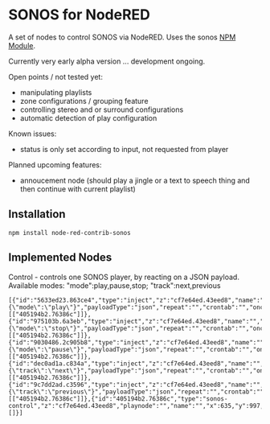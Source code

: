 # SONOS for NodeRED

A set of nodes to control SONOS via NodeRED. Uses the sonos [NPM Module](https://github.com/bencevans/node-sonos).

Currently very early alpha version ... development ongoing.

Open points / not tested yet:
* manipulating playlists
* zone configurations / grouping feature
* controlling stereo and or surround configurations
* automatic detection of play configuration

Known issues:
* status is only set according to input, not requested from player

Planned upcoming features:
* annoucement node (should play a jingle or a text to speech thing and then continue with current playlist)

## Installation

`npm install node-red-contrib-sonos`

## Implemented Nodes

Control - controls one SONOS player, by reacting on a JSON payload. Available modes: "mode":play,pause,stop; "track":next,previous

```
[{"id":"5633ed23.863ce4","type":"inject","z":"cf7e64ed.43eed8","name":"","topic":"","payload":"{\"mode\":\"play\"}","payloadType":"json","repeat":"","crontab":"","once":false,"x":384,"y":902,"wires":[["405194b2.76386c"]]},{"id":"975103b.6a3eb","type":"inject","z":"cf7e64ed.43eed8","name":"","topic":"","payload":"{\"mode\":\"stop\"}","payloadType":"json","repeat":"","crontab":"","once":false,"x":377,"y":957,"wires":[["405194b2.76386c"]]},{"id":"9030486.2c905b8","type":"inject","z":"cf7e64ed.43eed8","name":"","topic":"","payload":"{\"mode\":\"pause\"}","payloadType":"json","repeat":"","crontab":"","once":false,"x":375,"y":1025,"wires":[["405194b2.76386c"]]},{"id":"dec0ad1a.c834a","type":"inject","z":"cf7e64ed.43eed8","name":"","topic":"","payload":"{\"track\":\"next\"}","payloadType":"json","repeat":"","crontab":"","once":false,"x":383,"y":1090,"wires":[["405194b2.76386c"]]},{"id":"9c7dd2ad.c3596","type":"inject","z":"cf7e64ed.43eed8","name":"","topic":"","payload":"{\"track\":\"previous\"}","payloadType":"json","repeat":"","crontab":"","once":false,"x":385,"y":1144,"wires":[["405194b2.76386c"]]},{"id":"405194b2.76386c","type":"sonos-control","z":"cf7e64ed.43eed8","playnode":"","name":"","x":635,"y":997,"wires":[]}]
```
